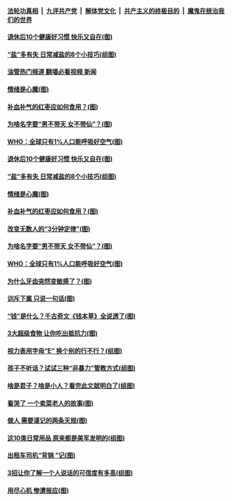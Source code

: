 ####  [法轮功真相](../../../../basic/blob/master/README.md?t=04281001) &nbsp;|&nbsp; [九评共产党](../../../../9ping.md/blob/master/README.md?t=04281001) &nbsp;|&nbsp; [解体党文化](../../../../jtdwh.md/blob/master/README.md?t=04281001)  &nbsp;|&nbsp; [共产主义的终极目的](../../../../gczydzjmd.md/blob/master/README.md?t=04281001) &nbsp;|&nbsp; [魔鬼在统治我们的世界](../../../../mgztzwmdsj.md/blob/master/README.md?t=04281001) 

#### [退休后10个健康好习惯 快乐又自在(图)](../pages/p8/1004447.md?t=04281001) 

#### [“盐”多有失 日常减盐的8个小技巧(组图)](../pages/p8/1004764.md?t=04281001) 

#### [油管热门频道 翻墙必看视频 新闻](http://78.141.244.201:81/youtube.html?04281001)

#### [情绪是心魔(图)](../pages/p8/1004739.md?t=04281001) 

#### [补血补气的红枣应如何食用？(图)](../pages/p8/1004445.md?t=04281001) 

#### [为啥名字要“男不带天 女不带仙”？(图)](../pages/p8/1004425.md?t=04281001) 

#### [WHO：全球只有1%人口能呼吸好空气(图)](../pages/p8/1003937.md?t=04281001) 

#### [退休后10个健康好习惯 快乐又自在(图)](../pages/p8/1004447.md?t=04281001) 

#### [“盐”多有失 日常减盐的8个小技巧(组图)](../pages/p8/1004764.md?t=04281001) 

#### [情绪是心魔(图)](../pages/p8/1004739.md?t=04281001) 

#### [补血补气的红枣应如何食用？(图)](../pages/p8/1004445.md?t=04281001) 

#### [改变无数人的“3分钟定律”(图)](../pages/p8/1004197.md?t=04281001) 

#### [为啥名字要“男不带天 女不带仙”？(图)](../pages/p8/1004425.md?t=04281001) 

#### [WHO：全球只有1%人口能呼吸好空气(图)](../pages/p8/1003937.md?t=04281001) 

#### [为什么牙齿突然变敏感了？(图)](../pages/p8/1004422.md?t=04281001) 

#### [训斥下属 只说一句话(图)](../pages/p8/1004214.md?t=04281001) 

#### [“钱”是什么？千古奇文《钱本草》全说透了(图)](../pages/p8/1004543.md?t=04281001) 

#### [3大超级食物 让你吃出抵抗力(图)](../pages/p8/1004441.md?t=04281001) 

#### [视力表用字母“E” 换个别的行不行？(组图)](../pages/p8/1003475.md?t=04281001) 

#### [孩子不听话？试试三种“非暴力”管教方式(组图)](../pages/p8/1004414.md?t=04281001) 

#### [啥是君子？啥是小人？看完此文就明白了(组图)](../pages/p8/1003476.md?t=04281001) 

#### [看哭了 一个卖菜老人的故事(图)](../pages/p8/1004183.md?t=04281001) 

#### [做人 需要谨记的两条天规(图)](../pages/p8/1004018.md?t=04281001) 

#### [这10类日常用品 原来都是美军发明的(组图)](../pages/p8/1004374.md?t=04281001) 

#### [出租车司机“背锅 ”记(图)](../pages/p8/1004348.md?t=04281001) 

#### [3招让你了解一个人说话的可信度有多高(组图)](../pages/p8/1004222.md?t=04281001) 

#### [用尽心机 惨遭报应(图)](../pages/p8/1004202.md?t=04281001) 

<img src='http://gfw-breaker.win/goodnews/indexes/p8.md' width='0px' height='0px'/>

